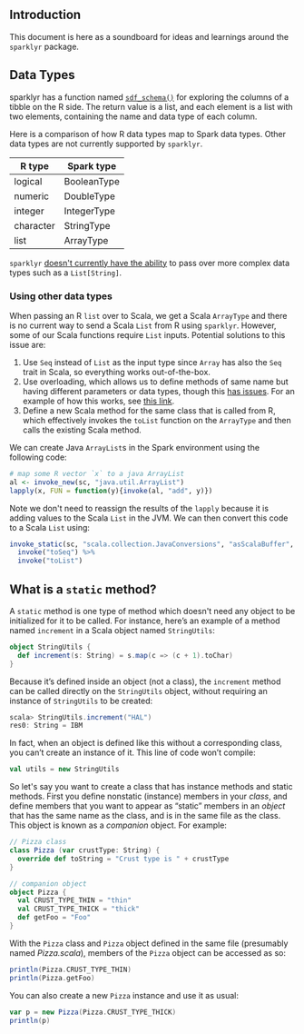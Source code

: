 ## Introduction

This document is here as a soundboard for ideas and learnings around the `sparklyr` package.

## Data Types

sparklyr has a function named [`sdf_schema()`](https://www.rdocumentation.org/packages/sparklyr/versions/0.7.0/topics/sdf_schema) for exploring the columns of a tibble on the R side. The return value is a list, and each element is a list with two elements, containing the name and data type of each column.

Here is a comparison of how R data types map to Spark data types. Other data types are not currently supported by `sparklyr`.

| R type | Spark type |
---------|-------------
| logical | BooleanType |
| numeric | DoubleType |
| integer | IntegerType |
| character | StringType |
| list | ArrayType |

`sparklyr` [doesn't currently have the ability](https://github.com/rstudio/sparklyr/issues/1324) to pass over more complex data types such as a `List[String]`. 

### Using other data types

When passing an R `list` over to Scala, we get a Scala `ArrayType` and there is no current way to send a Scala `List` from R using `sparklyr`. However, some of our Scala functions require `List` inputs. Potential solutions to this issue are:

1. Use `Seq` instead of `List` as the input type since `Array` has also the `Seq` trait in Scala, so everything works out-of-the-box.
2. Use overloading, which allows us to define methods of same name but having different parameters or data types, though this [has issues](https://stackoverflow.com/questions/2510108/why-avoid-method-overloading). For an example of how this works, see [this link](https://www.javatpoint.com/scala-method-overloading).
3. Define a new Scala method for the same class that is called from R, which effectively invokes the `toList` function on the `ArrayType` and then calls the existing Scala method.

We can create Java `ArrayList`s in the Spark environment using the following code:

```r
# map some R vector `x` to a java ArrayList
al <- invoke_new(sc, "java.util.ArrayList")
lapply(x, FUN = function(y){invoke(al, "add", y)})
```

Note we don't need to reassign the results of the `lapply` because it is adding values to the Scala `List` in the JVM. We can then convert this code to a Scala `List` using:

```r
invoke_static(sc, "scala.collection.JavaConversions", "asScalaBuffer", al) %>%
  invoke("toSeq") %>%
  invoke("toList")
```

## What is a `static` method?

A `static` method is one type of method which doesn't need any object to be initialized for it to be called. For instance, here’s an example of a method named `increment` in a Scala object named `StringUtils`:

```scala
object StringUtils {
  def increment(s: String) = s.map(c => (c + 1).toChar)
}
```

Because it’s defined inside an object (not a class), the `increment` method can be called directly on the `StringUtils` object, without requiring an instance of `StringUtils` to be created:

```scala
scala> StringUtils.increment("HAL") 
res0: String = IBM
```

In fact, when an object is defined like this without a corresponding class, you can’t create an instance of it. This line of code won’t compile:

```scala
val utils = new StringUtils
```

So let's say you want to create a class that has instance methods and static methods. First you define nonstatic (instance) members in your *class*, and define members that you want to appear as “static” members in an *object* that has the same name as the class, and is in the same file as the class. This object is known as a *companion* object. For example:

```scala
// Pizza class
class Pizza (var crustType: String) {
  override def toString = "Crust type is " + crustType
}

// companion object
object Pizza {
  val CRUST_TYPE_THIN = "thin" 
  val CRUST_TYPE_THICK = "thick" 
  def getFoo = "Foo"
}
```

With the `Pizza` class and `Pizza` object defined in the same file (presumably named *Pizza.scala*), members of the `Pizza` object can be accessed as so:

```scala
println(Pizza.CRUST_TYPE_THIN)
println(Pizza.getFoo)
```

You can also create a new `Pizza` instance and use it as usual:

```scala
var p = new Pizza(Pizza.CRUST_TYPE_THICK)
println(p)
```
